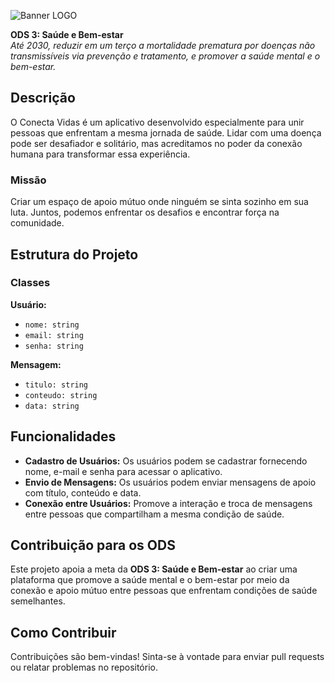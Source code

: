 ![Banner LOGO](https://i.imgur.com/SjNjUQF.jpg)


**ODS 3: Saúde e Bem-estar**  
*Até 2030, reduzir em um terço a mortalidade prematura por doenças não transmissíveis via prevenção e tratamento, e promover a saúde mental e o bem-estar.*

## Descrição

O Conecta Vidas é um aplicativo desenvolvido especialmente para unir pessoas que enfrentam a mesma jornada de saúde. Lidar com uma doença pode ser desafiador e solitário, mas acreditamos no poder da conexão humana para transformar essa experiência. 

### Missão

Criar um espaço de apoio mútuo onde ninguém se sinta sozinho em sua luta. Juntos, podemos enfrentar os desafios e encontrar força na comunidade.

## Estrutura do Projeto

### Classes

**Usuário:**  
- `nome: string`  
- `email: string`  
- `senha: string`

**Mensagem:**  
- `titulo: string`  
- `conteudo: string`  
- `data: string`

## Funcionalidades

- **Cadastro de Usuários:** Os usuários podem se cadastrar fornecendo nome, e-mail e senha para acessar o aplicativo.
- **Envio de Mensagens:** Os usuários podem enviar mensagens de apoio com título, conteúdo e data.
- **Conexão entre Usuários:** Promove a interação e troca de mensagens entre pessoas que compartilham a mesma condição de saúde.

## Contribuição para os ODS

Este projeto apoia a meta da **ODS 3: Saúde e Bem-estar** ao criar uma plataforma que promove a saúde mental e o bem-estar por meio da conexão e apoio mútuo entre pessoas que enfrentam condições de saúde semelhantes.

## Como Contribuir

Contribuições são bem-vindas! Sinta-se à vontade para enviar pull requests ou relatar problemas no repositório.


